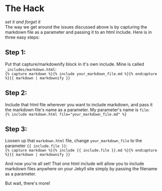 # The Hack
_set it and forget it_<br>
The way we get around the issues discussed above is by capturing the markdown file as a parameter and passing it to an html include. Here is in three easy steps:
## Step 1:
Put that capture/markdownify block in it's own include. Mine is called `_includes/markdown.html`:<br>
`{% capture markdown %}{% include your_markdown_file.md %}{% endcapture %}{{ markdown | markdownify }}`

## Step 2:
Include that html file wherever you want to include markdown, and pass it the markdown file's name as a parameter. My parameter's name is `file`:<br>
`{% include markdown.html file="your_markdown_file.md" %}`

## Step 3:
Loosen up that `markdown.html` file, change `your_markdown_file` to the parameter `{{ include.file }}`:<br>
`{% capture markdown %}{% include {{ include.file }}.md %}{% endcapture %}{{ markdown | markdownify }}`

And now you're all set! That one html include will allow you to include markdown files anywhere on your Jekyll site simply by passing the filename as a parameter.

But wait, there's more!

